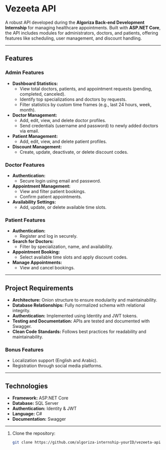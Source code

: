 # Vezeeta API  

A robust API developed during the **Algoriza Back-end Development Internship** for managing healthcare appointments. Built with **ASP.NET Core**, the API includes modules for administrators, doctors, and patients, offering features like scheduling, user management, and discount handling.  

---

## Features  

### Admin Features  
- **Dashboard Statistics:**  
  - View total doctors, patients, and appointment requests (pending, completed, canceled).  
  - Identify top specializations and doctors by requests.  
  - Filter statistics by custom time frames (e.g., last 24 hours, week, month).  
- **Doctor Management:**  
  - Add, edit, view, and delete doctor profiles.  
  - Send credentials (username and password) to newly added doctors via email.  
- **Patient Management:**  
  - Add, edit, view, and delete patient profiles.  
- **Discount Management:**  
  - Create, update, deactivate, or delete discount codes.  

### Doctor Features  
- **Authentication:**  
  - Secure login using email and password.  
- **Appointment Management:**  
  - View and filter patient bookings.  
  - Confirm patient appointments.  
- **Availability Settings:**  
  - Add, update, or delete available time slots.  

### Patient Features  
- **Authentication:**  
  - Register and log in securely.  
- **Search for Doctors:**  
  - Filter by specialization, name, and availability.  
- **Appointment Booking:**  
  - Select available time slots and apply discount codes.  
- **Manage Appointments:**  
  - View and cancel bookings.  

---

## Project Requirements  

- **Architecture:** Onion structure to ensure modularity and maintainability.  
- **Database Relationships:** Fully normalized schema with relational integrity.  
- **Authentication:** Implemented using Identity and JWT tokens.  
- **Testing and Documentation:** APIs are tested and documented with Swagger.  
- **Clean Code Standards:** Follows best practices for readability and maintainability.  

### Bonus Features  
- Localization support (English and Arabic).  
- Registration through social media platforms.  

---

## Technologies  

- **Framework:** ASP.NET Core  
- **Database:** SQL Server  
- **Authentication:** Identity & JWT  
- **Language:** C#  
- **Documentation:** Swagger  

---



1. Clone the repository:  
   ```bash
   git clone https://github.com/algoriza-internship-yourID/vezeeta-api.git
